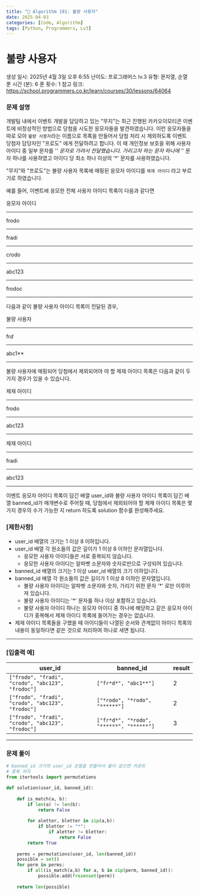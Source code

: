 ```yaml
---
title: "🧠 Algorithm 191: 불량 사용자"
date: 2025-04-03
categories: [Code, Algorithm]
tags: [Python, Programmers, Lv3]
---
```


# 불량 사용자

생성 일시: 2025년 4월 3일 오후 6:55
난이도: 프로그래머스 lv.3
유형: 문자열, 순열
푼 시간 (분): 6
푼 횟수: 1
참고 링크: https://school.programmers.co.kr/learn/courses/30/lessons/64064

### **문제 설명**

개발팀 내에서 이벤트 개발을 담당하고 있는 "무지"는 최근 진행된 카카오이모티콘 이벤트에 비정상적인 방법으로 당첨을 시도한 응모자들을 발견하였습니다. 이런 응모자들을 따로 모아 `불량 사용자`라는 이름으로 목록을 만들어서 당첨 처리 시 제외하도록 이벤트 당첨자 담당자인 "프로도" 에게 전달하려고 합니다. 이 때 개인정보 보호을 위해 사용자 아이디 중 일부 문자를 '*' 문자로 가려서 전달했습니다. 가리고자 하는 문자 하나에 '*' 문자 하나를 사용하였고 아이디 당 최소 하나 이상의 '*' 문자를 사용하였습니다.

"무지"와 "프로도"는 불량 사용자 목록에 매핑된 응모자 아이디를 `제재 아이디` 라고 부르기로 하였습니다.

예를 들어, 이벤트에 응모한 전체 사용자 아이디 목록이 다음과 같다면

응모자 아이디

---

frodo

---

fradi

---

crodo

---

abc123

---

frodoc

---

다음과 같이 불량 사용자 아이디 목록이 전달된 경우,

불량 사용자

---

fr*d*

---

abc1**

---

불량 사용자에 매핑되어 당첨에서 제외되어야 야 할 제재 아이디 목록은 다음과 같이 두 가지 경우가 있을 수 있습니다.

제재 아이디

---

frodo

---

abc123

---

제재 아이디

---

fradi

---

abc123

---

이벤트 응모자 아이디 목록이 담긴 배열 user_id와 불량 사용자 아이디 목록이 담긴 배열 banned_id가 매개변수로 주어질 때, 당첨에서 제외되어야 할 제재 아이디 목록은 몇가지 경우의 수가 가능한 지 return 하도록 solution 함수를 완성해주세요.

### **[제한사항]**

- user_id 배열의 크기는 1 이상 8 이하입니다.
- user_id 배열 각 원소들의 값은 길이가 1 이상 8 이하인 문자열입니다.
    - 응모한 사용자 아이디들은 서로 중복되지 않습니다.
    - 응모한 사용자 아이디는 알파벳 소문자와 숫자로만으로 구성되어 있습니다.
- banned_id 배열의 크기는 1 이상 user_id 배열의 크기 이하입니다.
- banned_id 배열 각 원소들의 값은 길이가 1 이상 8 이하인 문자열입니다.
    - 불량 사용자 아이디는 알파벳 소문자와 숫자, 가리기 위한 문자 '*' 로만 이루어져 있습니다.
    - 불량 사용자 아이디는 '*' 문자를 하나 이상 포함하고 있습니다.
    - 불량 사용자 아이디 하나는 응모자 아이디 중 하나에 해당하고 같은 응모자 아이디가 중복해서 제재 아이디 목록에 들어가는 경우는 없습니다.
- 제재 아이디 목록들을 구했을 때 아이디들이 나열된 순서와 관계없이 아이디 목록의 내용이 동일하다면 같은 것으로 처리하여 하나로 세면 됩니다.

---

### **[입출력 예]**

| user_id | banned_id | result |
| --- | --- | --- |
| `["frodo", "fradi", "crodo", "abc123", "frodoc"]` | `["fr*d*", "abc1**"]` | 2 |
| `["frodo", "fradi", "crodo", "abc123", "frodoc"]` | `["*rodo", "*rodo", "******"]` | 2 |
| `["frodo", "fradi", "crodo", "abc123", "frodoc"]` | `["fr*d*", "*rodo", "******", "******"]` | 3 |

---

### 문제 풀이

```python
# banned_id 크기의 user_id 순열을 만들어서 둘이 같으면 카운트
# 중복 처리
from itertools import permutations

def solution(user_id, banned_id):
    
    def is_match(a, b):
        if len(a) != len(b):
            return False
        
        for aletter, bletter in zip(a,b):
            if bletter != "*":
                if aletter != bletter:
                    return False
        return True
    
    perms = permutations(user_id, len(banned_id))
    possible = set()
    for perm in perms:
        if all(is_match(a,b) for a, b in zip(perm, banned_id)):
            possible.add(frozenset(perm))
            
    return len(possible)
```